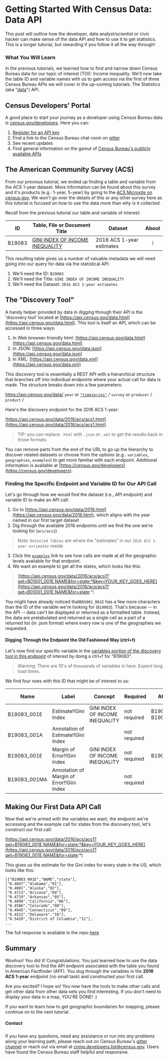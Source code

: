 # Getting Started With Census Data: Data API

This post will outline how the developer, data analyst/scientist or civic hacker can make sense of the data API and how to use it to get statistics. This is a longer tutorial, but rewarding if you follow it all the way through!

### What You Will Learn

In the previous tutorials, we learned how to find and narrow down Census Bureau data for our topic of interest (TOI): Income inequality. We'll now take the table ID and variable names with us to gain access via the first of three Census Bureau APIs we will cover in the up-coming tutorials: The Statistics (aka "[data](https://api.census.gov/data.html)") API.

## Census Developers' Portal

A good place to start your journey as a developer using Census Bureau data is [census.gov/developers](https://census.gov/developers).  Here you can:
1. [Register for an API key](https://api.census.gov/data/key_signup.html)
2. Find a link to the Census Bureau chat room on [gitter](https://gitter.im/uscensusbureau/home)
3. See recent updates
4. Find general information on the gamut of [Census Bureau's publicly available APIs](https://www.census.gov/data/developers/data-sets.html)

## The American Community Survey (ACS)

From our previous tutorial, we ended up finding a table and variable from the ACS 1-year dataset. More information can be found about this survey and it's products (e.g.: 1-year, 5-year) by going to the [ACS Microsite on census.gov](https://www.census.gov/programs-surveys/acs/). We won't go over the details of this or any other survey here as this tutorial is focused on *how* to use the data more than *why* is it collected.

Recall from the previous tutorial our table and variable of interest:

| ID | Table, File or Document Title | Dataset | About |
| --- | ---| --- | :---: |
| B19083 | [GINI INDEX OF INCOME INEQUALITY](https://factfinder.census.gov/faces/tableservices/jsf/pages/productview.xhtml?pid=ACS_16_1YR_B19083&prodType=table) | 2016 ACS 1-year estimates | i |

This resulting table gives us a number of valuable metadata we will need going into our query for data via the statistical API:

1. We'll need the ID: `B19083`
2. We'll need the Title: `GINI INDEX OF INCOME INEQUALITY`
3. We'll need the Dataset: `2016 ACS 1-year estimates`

## The "Discovery Tool"

A handy helper provided by data in digging through their API is the 'discovery tool' located at [https://api.census.gov/data.html](https://api.census.gov/data.html). This tool is itself an API, which can be accessed in three ways:
1. In Web browser-friendly html: [https://api.census.gov/data.html](https://api.census.gov/data.html)
2. In JSON: [https://api.census.gov/data.json](https://api.census.gov/data.json)
3. In XML: [https://api.census.gov/data.xml](https://api.census.gov/data.xml)

This discovery tool is essentially a REST API with a hierarchical structure that branches off into individual endpoints where your actual call for data is made. The structure breaks down into a few parameters:

https://api.census.gov/data/ `year` or [`"timeseries"`](https://api.census.gov/data/timeseries.html) / `survey` or `producer` / `product` /

Here's the discovery endpoint for the 2016 ACS 1-year:

[https://api.census.gov/data/2016/acs/acs1.html](https://api.census.gov/data/2016/acs/acs1.html)

> TIP: you can replace `.html` with `.json` or `.xml` to get the results back in those formats

You can remove parts from the end of the URL to go up the hierarchy to discover related datasets or choose from the options (e.g.: `variables`, `geographies`, `examples`) to get more familiar with each endpoint. Additional information is available at [https://census.gov/developers](https://census.gov/developers).

### Finding the Specific Endpoint and Variable ID for Our API Call

Let's go through how we would find the dataset (i.e., API endpoint) and variable ID to make an API call:

1. Go to [https://api.census.gov/data/2016.html](https://api.census.gov/data/2016.html), which aligns with the year named in our first target dataset
2. Dig through the available 2016 endpoints until we find the one we're looking for (`acs/acs1`)
> Note: `Detailed Tables` are where the "estimates" in our `2016 ACS 1-year estimates` reside

3. Click the [`examples`](https://api.census.gov/data/2016/acs/acs1/examples.html) link to see how calls are made at all the geographic levels available for that endpoint.
4. We want an example to get all the states, which looks like this:
> [https://api.census.gov/data/2016/acs/acs1?get=B01001_001E,NAME&for=state:*&key=YOUR_KEY_GOES_HERE](https://api.census.gov/data/2016/acs/acs1?get=B01001_001E,NAME&for=state:*)

You might have already noticed that`B01001_001E` has a few more characters than the ID of the variable we're looking for (`B19083`). That's because -- in the API -- data can't be displayed or returned as a formatted table. Instead, the data are pretabulated and returned as a single cell as a part of a returned list (in .json format) where every row is one of the geographies we requested.

#### Digging Through the Endpoint the Old Fashioned Way (ctrl+f)

Let's now find our specific variable in the [variables portion of the discovery tool in this endpoint](https://api.census.gov/data/2016/acs/acs1/variables.html) of interest by doing a ctrl+f for "B19083".
> Warning: There are 10's of thousands of variables in here. Expect long load times.

We find four rows with this ID that might be of interest to us:

| Name | Label | Concept | Required | Attributes | Limit | Predicate Type | Group | Valid Value |
| --- | --- | --- | --- | --- | --- | --- |--- | --- |
| B19083_001E | Estimate!!Gini Index | GINI INDEX OF INCOME INEQUALITY | not required | B19083_001M, B19083_001EA | 0 | int | B19083 | N/A |
| B19083_001A | Annotation of Estimate!!Gini Index	 |   | not required |  | 0 | int | B19083 | N/A |
| B19083_001E | Margin of Error!!Gini Index | GINI INDEX OF INCOME INEQUALITY | not required | B19083_001M | 0 | int | B19083 | N/A |
| B19083_001MA | Annotation of Margin of Error!!Gini Index |   | not required |  | 0 | int | B19083 | N/A |


## Making Our First Data API Call

Now that we're armed with the variables we want, the endpoint we're accessing and the example call for states from the discovery tool, let's construct our first call:

[https://api.census.gov/data/2016/acs/acs1?get=B19083_001E,NAME&for=state:*&key=YOUR_KEY_GOES_HERE](https://api.census.gov/data/2016/acs/acs1?get=B19083_001E,NAME&for=state:*)

This gives us the estimate for the Gini index for every state in the US, which looks like this:

```
[["B19083_001E","NAME","state"],
["0.4847","Alabama","01"],
["0.4081","Alaska","02"],
["0.4713","Arizona","04"],
["0.4719","Arkansas","05"],
["0.4899","California","06"],
["0.4586","Colorado","08"],
["0.4945","Connecticut","09"],
["0.4522","Delaware","10"],
["0.5420","District of Columbia","11"],
...
```

The full response is available in the repo [here](https://github.com/uscensusbureau/Census_Academy/blob/master/assets/courses/01_API_Introduction/statistical-data/B19083_001E.json)

## Summary

Woohoo! You did it! Congratulations. You just learned how to use the data discovery tool to find the API endpoint associated with the table you found in American Factfinder (AFF). You dug through the variables in the **2016 ACS 1-year** endpoint (no small task) and constructed your first call.

Are you excited? I hope so! You now have the tools to make other calls and get other data from other data sets you find interesting. If you don't need to display your data in a map, YOU'RE DONE! :)

If you want to learn how to get geographic boundaries for mapping, please continue on to the next tutorial.


##### Contact
If you have any questions, need any assistance or run into *any* problems along your learning path, please reach out on Census Bureau's [gitter channel](https://gitter.im/uscensusbureau/home) or reach out via email at [cnmp.developers.list@census.gov](mailto:cnmp.developers.list@census.gov). Users have found the Census Bureau staff helpful and responsive.
